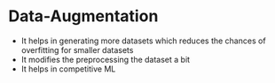 # Data-Augmentation
  - It helps in generating more datasets which reduces the chances of overfitting for smaller datasets 
  - It modifies the preprocessing the dataset a bit
  - It helps in competitive ML
